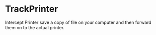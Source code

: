 TrackPrinter
============

Intercept Printer save a copy of file on your computer
and then forward them on to the actual printer.

